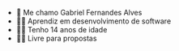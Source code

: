 - 👋 Me chamo Gabriel Fernandes Alves
- 👨‍🎓 Aprendiz em desenvolvimento de software
- 👨‍💻 Tenho 14 anos de idade
- 🏋️‍♂️ Livre para propostas
<!---
Gabriel-AlvesDev/Gabriel-AlvesDev is a ✨ special ✨ repository because its `README.md` (this file) appears on your GitHub profile.
You can click the Preview link to take a look at your changes.
--->
